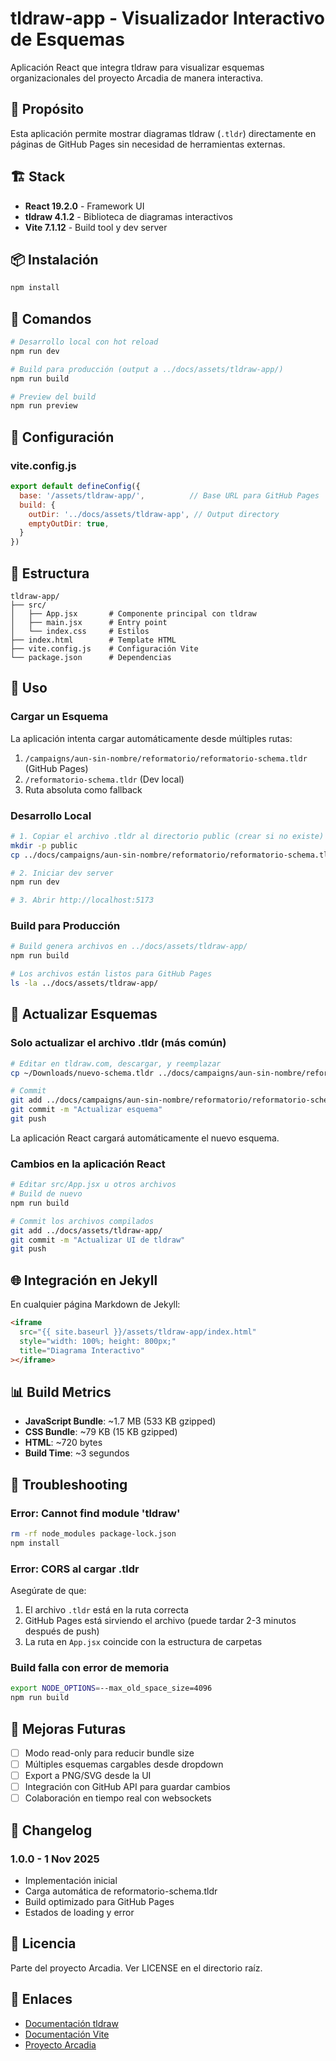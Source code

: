# tldraw-app - Visualizador Interactivo de Esquemas

Aplicación React que integra tldraw para visualizar esquemas organizacionales del proyecto Arcadia de manera interactiva.

## 🎯 Propósito

Esta aplicación permite mostrar diagramas tldraw (`.tldr`) directamente en páginas de GitHub Pages sin necesidad de herramientas externas.

## 🏗️ Stack

- **React 19.2.0** - Framework UI
- **tldraw 4.1.2** - Biblioteca de diagramas interactivos
- **Vite 7.1.12** - Build tool y dev server

## 📦 Instalación

```bash
npm install
```

## 🚀 Comandos

```bash
# Desarrollo local con hot reload
npm run dev

# Build para producción (output a ../docs/assets/tldraw-app/)
npm run build

# Preview del build
npm run preview
```

## 🔧 Configuración

### vite.config.js

```javascript
export default defineConfig({
  base: '/assets/tldraw-app/',          // Base URL para GitHub Pages
  build: {
    outDir: '../docs/assets/tldraw-app', // Output directory
    emptyOutDir: true,
  }
})
```

## 📁 Estructura

```
tldraw-app/
├── src/
│   ├── App.jsx       # Componente principal con tldraw
│   ├── main.jsx      # Entry point
│   └── index.css     # Estilos
├── index.html        # Template HTML
├── vite.config.js    # Configuración Vite
└── package.json      # Dependencias
```

## 🎨 Uso

### Cargar un Esquema

La aplicación intenta cargar automáticamente desde múltiples rutas:

1. `/campaigns/aun-sin-nombre/reformatorio/reformatorio-schema.tldr` (GitHub Pages)
2. `/reformatorio-schema.tldr` (Dev local)
3. Ruta absoluta como fallback

### Desarrollo Local

```bash
# 1. Copiar el archivo .tldr al directorio public (crear si no existe)
mkdir -p public
cp ../docs/campaigns/aun-sin-nombre/reformatorio/reformatorio-schema.tldr public/

# 2. Iniciar dev server
npm run dev

# 3. Abrir http://localhost:5173
```

### Build para Producción

```bash
# Build genera archivos en ../docs/assets/tldraw-app/
npm run build

# Los archivos están listos para GitHub Pages
ls -la ../docs/assets/tldraw-app/
```

## 🔄 Actualizar Esquemas

### Solo actualizar el archivo .tldr (más común)

```bash
# Editar en tldraw.com, descargar, y reemplazar
cp ~/Downloads/nuevo-schema.tldr ../docs/campaigns/aun-sin-nombre/reformatorio/reformatorio-schema.tldr

# Commit
git add ../docs/campaigns/aun-sin-nombre/reformatorio/reformatorio-schema.tldr
git commit -m "Actualizar esquema"
git push
```

La aplicación React cargará automáticamente el nuevo esquema.

### Cambios en la aplicación React

```bash
# Editar src/App.jsx u otros archivos
# Build de nuevo
npm run build

# Commit los archivos compilados
git add ../docs/assets/tldraw-app/
git commit -m "Actualizar UI de tldraw"
git push
```

## 🌐 Integración en Jekyll

En cualquier página Markdown de Jekyll:

```html
<iframe
  src="{{ site.baseurl }}/assets/tldraw-app/index.html"
  style="width: 100%; height: 800px;"
  title="Diagrama Interactivo"
></iframe>
```

## 📊 Build Metrics

- **JavaScript Bundle**: ~1.7 MB (533 KB gzipped)
- **CSS Bundle**: ~79 KB (15 KB gzipped)
- **HTML**: ~720 bytes
- **Build Time**: ~3 segundos

## 🐛 Troubleshooting

### Error: Cannot find module 'tldraw'

```bash
rm -rf node_modules package-lock.json
npm install
```

### Error: CORS al cargar .tldr

Asegúrate de que:
1. El archivo `.tldr` está en la ruta correcta
2. GitHub Pages está sirviendo el archivo (puede tardar 2-3 minutos después de push)
3. La ruta en `App.jsx` coincide con la estructura de carpetas

### Build falla con error de memoria

```bash
export NODE_OPTIONS=--max_old_space_size=4096
npm run build
```

## 🔮 Mejoras Futuras

- [ ] Modo read-only para reducir bundle size
- [ ] Múltiples esquemas cargables desde dropdown
- [ ] Export a PNG/SVG desde la UI
- [ ] Integración con GitHub API para guardar cambios
- [ ] Colaboración en tiempo real con websockets

## 📝 Changelog

### 1.0.0 - 1 Nov 2025
- Implementación inicial
- Carga automática de reformatorio-schema.tldr
- Build optimizado para GitHub Pages
- Estados de loading y error

## 📄 Licencia

Parte del proyecto Arcadia. Ver LICENSE en el directorio raíz.

## 🔗 Enlaces

- [Documentación tldraw](https://tldraw.dev/)
- [Documentación Vite](https://vitejs.dev/)
- [Proyecto Arcadia](https://arcadia.ludobermejo.es/)
